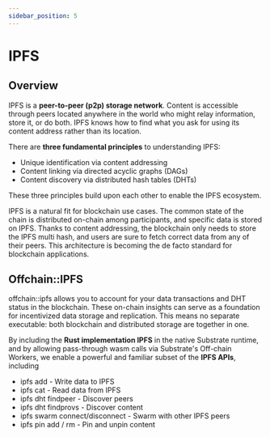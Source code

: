 ```yaml
---
sidebar_position: 5
---
```


# IPFS

## Overview


IPFS is a **peer-to-peer (p2p) storage network**. Content is accessible through peers located anywhere in the world who might relay information, store it, or do both. IPFS knows how to find what you ask for using its content address rather than its location.

There are **three fundamental principles** to understanding IPFS:
* Unique identification via content addressing
* Content linking via directed acyclic graphs (DAGs)
* Content discovery via distributed hash tables (DHTs)

These three principles build upon each other to enable the IPFS ecosystem.

IPFS is a natural fit for blockchain use cases. The common state of the chain is distributed on-chain among participants, and specific data is stored on IPFS. Thanks to content addressing, the blockchain only needs to store the IPFS multi hash, and users are sure to fetch correct data from any of their peers. This architecture is becoming the de facto standard for blockchain applications.

## Offchain::IPFS

offchain::ipfs allows you to account for your data transactions and DHT status in the blockchain. These on-chain insights can serve as a foundation for incentivized data storage and replication. This means no separate executable: both blockchain and distributed storage are together in one.

By including the **Rust implementation IPFS** in the native Substrate runtime, and by allowing pass-through wasm calls via Substrate's Off-chain Workers, we enable a powerful and familiar subset of the **IPFS APIs**, including
* ipfs add - Write data to IPFS
* ipfs cat - Read data from IPFS
* ipfs dht findpeer - Discover peers
* ipfs dht findprovs - Discover content
* ipfs swarm connect/disconnect - Swarm with other IPFS peers
* ipfs pin add / rm - Pin and unpin content